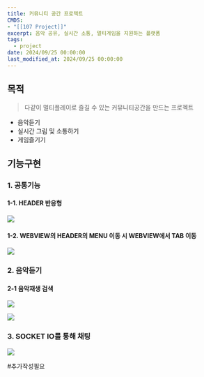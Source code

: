 ```yaml
---
title: 커뮤니티 공간 프로젝트
CMDS:
- "[[107 Project]]"
excerpt: 음악 공유, 실시간 소통, 멀티게임을 지원하는 플랫폼
tags:
  - project
date: 2024/09/25 00:00:00
last_modified_at: 2024/09/25 00:00:00
---
```

## 목적
> 다같이 멀티플레이로 즐길 수 있는 커뮤니티공간을 만드는 프로젝트

- 음악듣기
- 실시간 그림 및 소통하기
- 게임즐기기

## 기능구현
### 1. 공통기능
#### 1-1. HEADER 반응형
![](_github_open/asset/gifs/로그인%20및%20상세화면.gif)

#### 1-2. WEBVIEW의 HEADER의 MENU 이동 시 WEBVIEW에서 TAB 이동
![](_github_open/asset/gifs/webview%20Header로%20Stack이동.gif)
### 2. 음악듣기

#### 2-1 음악재생 검색
![](_github_open/asset/gifs/음악%20추가%20및%20재생.gif)

![](_github_open/asset/gifs/음악%20제목검색.gif)

### 3. SOCKET IO를 통해 채팅
![](_github_open/asset/gifs/socket%20io.gif)

#추가작성필요 